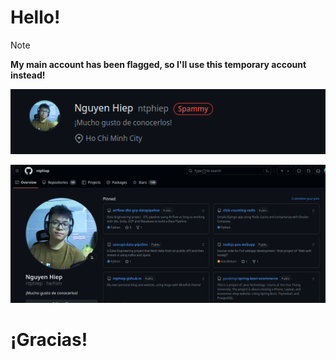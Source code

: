 # Hello!

> [!NOTE]  
> **My main account has been flagged, so I'll use this temporary account instead!**

![alt text](image.png)

![alt text](image-1.png)



# ¡Gracias!
